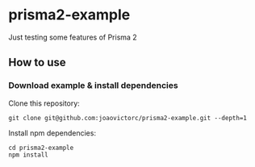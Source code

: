 # prisma2-example
Just testing some features of Prisma 2

## How to use

### Download example & install dependencies

Clone this repository:

```
git clone git@github.com:joaovictorc/prisma2-example.git --depth=1
```

Install npm dependencies:

```
cd prisma2-example
npm install
```
